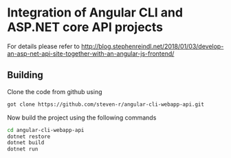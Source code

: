 # Integration of Angular CLI and ASP.NET core API projects

For details please refer to http://blog.stephenreindl.net/2018/01/03/develop-an-asp-net-api-site-together-with-an-angular-js-frontend/

## Building

Clone the code from github using

```bash
got clone https://github.com/steven-r/angular-cli-webapp-api.git
```

Now build the project using the following commands

```bash
cd angular-cli-webapp-api
dotnet restore
dotnet build
dotnet run
```


